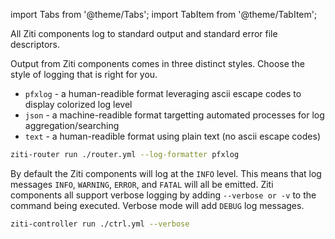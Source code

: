 
import Tabs from '@theme/Tabs';
import TabItem from '@theme/TabItem';

All Ziti components log to standard output and standard error file descriptors.

<Tabs>
<TabItem value="goformats" label="Log Formats">

Output from Ziti components comes in three distinct styles. Choose the style of logging that is right for you.

- `pfxlog` - a human-readible format leveraging ascii escape codes to display colorized log level
- `json` - a machine-readible format targetting automated processes for log aggregation/searching
- `text` - a human-readible format using plain text (no ascii escape codes)

```bash
ziti-router run ./router.yml --log-formatter pfxlog
```

</TabItem>
<TabItem value="golevels" label="Log Levels">

By default the Ziti components will log at the `INFO` level. This means that log messages `INFO`, `WARNING`, `ERROR`, and `FATAL` will all be emitted. Ziti components all support verbose logging by adding `--verbose or -v` to the command being executed. Verbose mode will add `DEBUG` log messages.

```bash
ziti-controller run ./ctrl.yml --verbose
```

</TabItem>
</Tabs>
